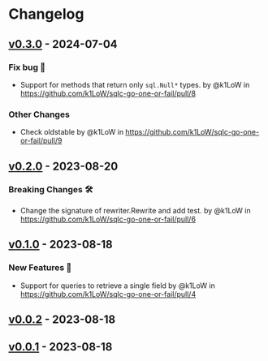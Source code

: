 # Changelog

## [v0.3.0](https://github.com/k1LoW/sqlc-go-one-or-fail/compare/v0.2.0...v0.3.0) - 2024-07-04
### Fix bug 🐛
- Support for methods that return only `sql.Null*` types. by @k1LoW in https://github.com/k1LoW/sqlc-go-one-or-fail/pull/8
### Other Changes
- Check oldstable by @k1LoW in https://github.com/k1LoW/sqlc-go-one-or-fail/pull/9

## [v0.2.0](https://github.com/k1LoW/sqlc-go-one-or-fail/compare/v0.1.0...v0.2.0) - 2023-08-20
### Breaking Changes 🛠
- Change the signature of rewriter.Rewrite and add test. by @k1LoW in https://github.com/k1LoW/sqlc-go-one-or-fail/pull/6

## [v0.1.0](https://github.com/k1LoW/sqlc-go-one-or-fail/compare/v0.0.2...v0.1.0) - 2023-08-18
### New Features 🎉
- Support for queries to retrieve a single field by @k1LoW in https://github.com/k1LoW/sqlc-go-one-or-fail/pull/4

## [v0.0.2](https://github.com/k1LoW/sqlc-go-one-or-fail/compare/v0.0.1...v0.0.2) - 2023-08-18

## [v0.0.1](https://github.com/k1LoW/sqlc-go-one-or-fail/commits/v0.0.1) - 2023-08-18
